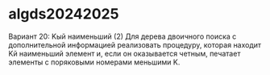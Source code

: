 # algds20242025
Вариант 20: K­ый наименьший (2)
Для дерева двоичного поиска с дополнительной информацией реализовать процедуру, которая находит
K­й наименьший элемент и, если он оказывается четным, печатает элементы с поряковыми номерами
меньшими K.